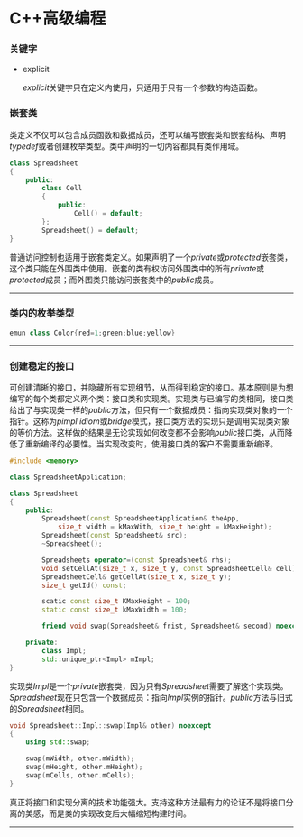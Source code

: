 # C++高级编程

### 关键字

- explicit

    *explicit*关键字只在定义内使用，只适用于只有一个参数的构造函数。

### 嵌套类

类定义不仅可以包含成员函数和数据成员，还可以编写嵌套类和嵌套结构、声明*typedef*或者创建枚举类型。类中声明的一切内容都具有类作用域。

```C++
class Spreadsheet
{
    public:
        class Cell
        {
            public:
                Cell() = default;
        };
        Spreadsheet() = default;
}
```

普通访问控制也适用于嵌套类定义。如果声明了一个*private*或*protected*嵌套类，这个类只能在外围类中使用。嵌套的类有权访问外围类中的所有*private*或*protected*成员；而外围类只能访问嵌套类中的*public*成员。

---

### 类内的枚举类型

```C++
emun class Color{red=1;green;blue;yellow}
```

---

### 创建稳定的接口

可创建清晰的接口，并隐藏所有实现细节，从而得到稳定的接口。基本原则是为想编写的每个类都定义两个类：接口类和实现类。实现类与已编写的类相同，接口类给出了与实现类一样的*public*方法，但只有一个数据成员：指向实现类对象的一个指针。这称为*pimpl idiom*或*bridge*模式，接口类方法的实现只是调用实现类对象的等价方法。这样做的结果是无论实现如何改变都不会影响*public*接口类，从而降低了重新编译的必要性。当实现改变时，使用接口类的客户不需要重新编译。

```C++
#include <memory>

class SpreadsheetApplication;

class Spreadsheet
{
    public:
        Spreadsheet(const SpreadsheetApplication& theApp,
            size_t width = kMaxWith, size_t height = kMaxHeight);
        Spreadsheet(const Spreadsheet& src);
        ~Spreadsheet();

        Spreadsheets operator=(const Spreadsheet& rhs);
        void setCellAt(size_t x, size_t y, const SpreadsheetCell& cell); 
        SpreadsheetCell& getCellAt(size_t x, size_t y);
        size_t getId() const;

        scatic const size_t KMaxHeight = 100;
        static const size_t kMaxWidth = 100;

        friend void swap(Spreadsheet& frist, Spreadsheet& second) noexcept;

    private:
        class Impl;
        std::unique_ptr<Impl> mImpl;
}
```

实现类*Impl*是一个*private*嵌套类，因为只有*Spreadsheet*需要了解这个实现类。*Spreadsheet*现在只包含一个数据成员：指向*Impl*实例的指针。*public*方法与旧式的*Spreadsheet*相同。

```C++
void Spreadsheet::Impl::swap(Impl& other) noexcept
{
    using std::swap;

    swap(mWidth, other.mWidth);
    swap(mHeight, other.mHeight);
    swap(mCells, other.mCells);
}
```

真正将接口和实现分离的技术功能强大。支持这种方法最有力的论证不是将接口分离的美感，而是类的实现改变后大幅缩短构建时间。

---



